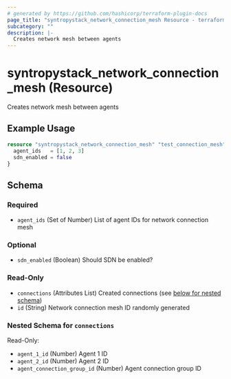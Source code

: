 ```yaml
---
# generated by https://github.com/hashicorp/terraform-plugin-docs
page_title: "syntropystack_network_connection_mesh Resource - terraform-provider-syntropystack"
subcategory: ""
description: |-
  Creates network mesh between agents
---
```


# syntropystack_network_connection_mesh (Resource)

Creates network mesh between agents

## Example Usage

```terraform
resource "syntropystack_network_connection_mesh" "test_connection_mesh" {
  agent_ids   = [1, 2, 3]
  sdn_enabled = false
}
```

<!-- schema generated by tfplugindocs -->
## Schema

### Required

- `agent_ids` (Set of Number) List of agent IDs for network connection mesh

### Optional

- `sdn_enabled` (Boolean) Should SDN be enabled?

### Read-Only

- `connections` (Attributes List) Created connections (see [below for nested schema](#nestedatt--connections))
- `id` (String) Network connection mesh ID randomly generated

<a id="nestedatt--connections"></a>
### Nested Schema for `connections`

Read-Only:

- `agent_1_id` (Number) Agent 1 ID
- `agent_2_id` (Number) Agent 2 ID
- `agent_connection_group_id` (Number) Agent connection group ID


